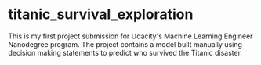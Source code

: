 # titanic_survival_exploration

This is my first project submission for Udacity's Machine Learning Engineer Nanodegree program. 
The project contains a model built manually using decision making statements to predict who survived the Titanic disaster.
